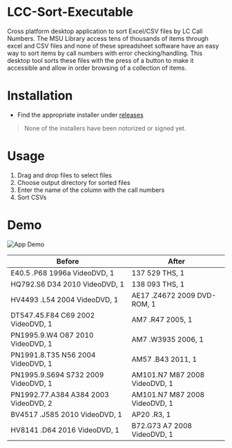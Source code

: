 # LCC-Sort-Executable
Cross platform desktop application to sort Excel/CSV files by LC Call Numbers. The MSU Library access tens of thousands of items through excel and CSV files and none of these spreadsheet software have an easy way to sort items by call numbers with error checking/handling. This desktop tool sorts these files with the press of a button to make it accessible and allow in order browsing of a collection of items.

# Installation
- Find the appropriate installer under [releases](https://github.com/Digital-Multimedia-Center/LCC-Sort-Executable/releases)
> None of the installers have been notorized or signed yet.

# Usage
1) Drag and drop files to select files
2) Choose output directory for sorted files
3) Enter the name of the column with the call numbers
4) Sort CSVs

# Demo
![App Demo](assets/demo.gif)

| Before                              | After                               |
|-------------------------------------|-------------------------------------|
| E40.5 .P68 1996a VideoDVD, 1        | 137 529 THS, 1                      |
| HQ792.S6 D34 2010 VideoDVD, 1       | 138 093 THS, 1                      |
| HV4493 .L54 2004 VideoDVD, 1        | AE17 .Z4672 2009 DVD-ROM, 1        |
| DT547.45.F84 C69 2002 VideoDVD, 1   | AM7 .R47 2005, 1                    |
| PN1995.9.W4 O87 2010 VideoDVD, 1    | AM7 .W3935 2006, 1                  |
| PN1991.8.T35 N56 2004 VideoDVD, 1   | AM57 .B43 2011, 1                   |
| PN1995.9.S694 S732 2009 VideoDVD, 1 | AM101.N7 M87 2008 VideoDVD, 1       |
| PN1992.77.A384 A384 2003 VideoDVD, 2| AM101.N7 M87 2008 VideoDVD, 1       |
| BV4517 .J585 2010 VideoDVD, 1       | AP20 .R3, 1                         |
| HV8141 .D64 2016 VideoDVD, 1        | B72.G73 A7 2008 VideoDVD, 1        |
